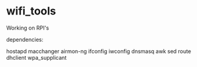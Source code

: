# wifi_tools

Working on RPI's

dependencies:

hostapd
macchanger
airmon-ng
ifconfig
iwconfig
dnsmasq
awk
sed
route
dhclient
wpa_supplicant

